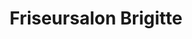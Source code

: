 ---
title: "Friseursalon Brigitte"
url: /stetten-am-kalten-markt/friseursalon-brigitte/
shop: Friseur
---